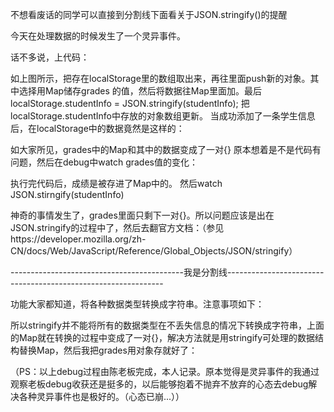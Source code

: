 不想看废话的同学可以直接到分割线下面看关于JSON.stringify()的提醒

今天在处理数据的时候发生了一个灵异事件。

话不多说，上代码：


如上图所示，把存在localStorage里的数组取出来，再往里面push新的对象。其中选择用Map储存grades 的值，然后将数据往Map里面加。最后
localStorage.studentInfo = JSON.stringify(studentInfo); 把localStorage.studentInfo中存放的对象数组更新。
当成功添加了一条学生信息后，在localStorage中的数据竟然是这样的：


如大家所见，grades中的Map和其中的数据变成了一对{}
原本想着是不是代码有问题，然后在debug中watch grades值的变化：



执行完代码后，成绩是被存进了Map中的。
然后watch JSON.stirngify(studentInfo)


神奇的事情发生了，grades里面只剩下一对{}。所以问题应该是出在JSON.stringify的过程中了，然后去翻官方文档：（参见https://developer.mozilla.org/zh-CN/docs/Web/JavaScript/Reference/Global_Objects/JSON/stringify）

-------------------------------------------我是分割线--------------------------------------------------------------

功能大家都知道，将各种数据类型转换成字符串。注意事项如下：



所以stringify并不能将所有的数据类型在不丢失信息的情况下转换成字符串，上面的Map就在转换的过程中变成了一对{}，解决方法就是用stringify可处理的数据结构替换Map，然后我把grades用对象存就好了：



（PS：以上debug过程由陈老板完成，本人记录。原本觉得是灵异事件的我通过观察老板debug收获还是挺多的，以后能够抱着不抛弃不放弃的心态去debug解决各种灵异事件也是极好的。（心态已崩...））
